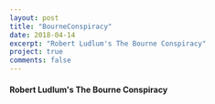 ```yaml
---
layout: post
title: "BourneConspiracy"
date: 2018-04-14
excerpt: "Robert Ludlum's The Bourne Conspiracy"
project: true
comments: false
---
```


#### Robert Ludlum's The Bourne Conspiracy

